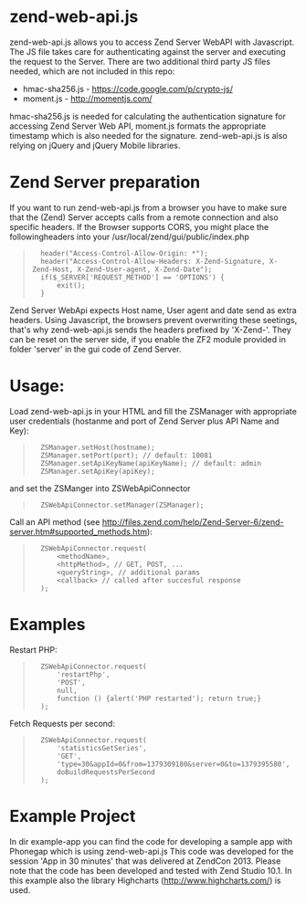 zend-web-api.js
===============

zend-web-api.js allows you to access Zend Server WebAPI with Javascript. The JS file takes care for authenticating against the server and executing the request to the Server. There are two additional third party JS files needed, which are not included in this repo:
+ hmac-sha256.js - https://code.google.com/p/crypto-js/
+ moment.js - http://momentjs.com/

hmac-sha256.js is needed for calculating the authentication signature for accessing Zend Server Web API, moment.js formats the appropriate timestamp which is also needed for the signature.
zend-web-api.js is also relying on jQuery and jQuery Mobile libraries.

# Zend Server preparation #
If you want to run zend-web-api.js from a browser you have to make sure that the (Zend) Server accepts calls from a remote connection and also specific headers. If the Browser supports CORS, you might place the followingheaders into your /usr/local/zend/gui/public/index.php 
>		header("Access-Control-Allow-Origin: *");  
>		header("Access-Control-Allow-Headers: X-Zend-Signature, X-Zend-Host, X-Zend-User-agent, X-Zend-Date");  
>		if($_SERVER['REQUEST_METHOD'] == 'OPTIONS') {  
>			exit();  
>		}

Zend Server WebApi expects Host name, User agent and date send as extra headers. Using Javascript, the browsers prevent overwriting these seetings, that's why zend-web-api.js sends the headers prefixed by 'X-Zend-'. They can be reset on the server side, if you enable the ZF2 module provided in folder 'server' in the gui code of Zend Server.
 
# Usage: #
Load zend-web-api.js in your HTML and fill the ZSManager with appropriate user credentials (hostanme and port of Zend Server plus API Name and Key): 
> 		ZSManager.setHost(hostname);  
> 		ZSManager.setPort(port); // default: 10081  
> 		ZSManager.setApiKeyName(apiKeyName); // default: admin  
> 		ZSManager.setApiKey(apiKey);
	
and set the ZSManger into ZSWebApiConnector
> 		ZSWebApiConnector.setManager(ZSManager);

Call an API method (see http://files.zend.com/help/Zend-Server-6/zend-server.htm#supported_methods.htm):
> 		ZSWebApiConnector.request(  
>			<methodName>,   
>			<httpMethod>, // GET, POST, ...   
>			<queryString>, // additional params  
>			<callback> // called after succesful response   
>		);

# Examples #
Restart PHP:
> 		ZSWebApiConnector.request(  
>			'restartPhp',   
> 			'POST',   
>			null,   
>			function () {alert('PHP restarted'); return true;}   
>		);

Fetch Requests per second:
> 		ZSWebApiConnector.request(  
>			'statisticsGetSeries',    
> 			'GET',    
>			'type=30&appId=0&from=1379309180&server=0&to=1379395580',   
>			doBuildRequestsPerSecond  
>		);

# Example Project #
In dir example-app you can find the code for developing a sample app with Phonegap which is using zend-web-api.js
This code was developed for the session 'App in 30 minutes' that was delivered at ZendCon 2013. Please note that the code has been developed and tested with Zend Studio 10.1. In this example also the library Highcharts (http://www.highcharts.com/) is used.



